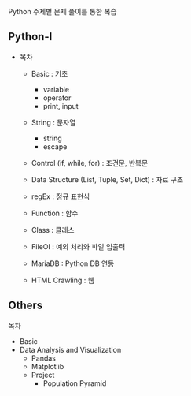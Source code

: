 Python 주제별 문제 풀이를 통한 복습
 
## Python-I 

* 목차  
  * Basic : 기초 
    * variable
    * operator
    * print, input
    
  * String : 문자열
    * string
    * escape
    
  * Control (if, while, for) : 조건문, 반복문
  * Data Structure (List, Tuple, Set, Dict) : 자료 구조 
  * regEx : 정규 표현식
  * Function : 함수
  * Class : 클래스
  * FileOI : 예외 처리와 파일 입출력
  * MariaDB : Python DB 연동
  * HTML Crawling : 웹  

## Others

목차 
* Basic
* Data Analysis and Visualization
  * Pandas
  * Matplotlib 
  * Project 
    * Population Pyramid

